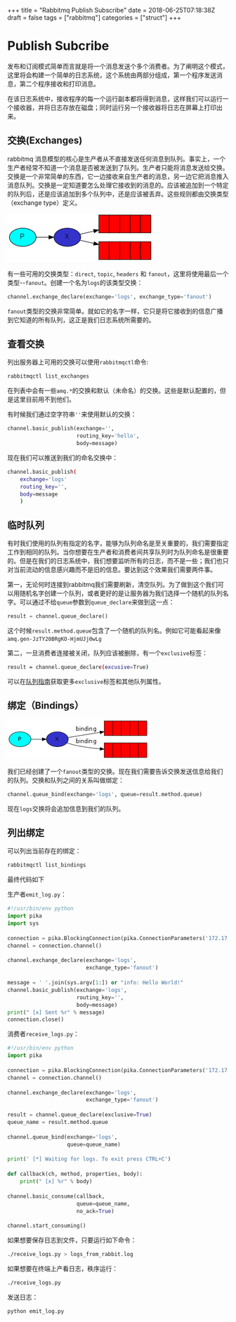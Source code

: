 +++
title = "Rabbitmq Publish Subscribe"
date = 2018-06-25T07:18:38Z
draft = false
tags = ["rabbitmq"]
categories = ["struct"]
+++

# Publish Subcribe

发布和订阅模式简单而言就是将一个消息发送个多个消费者。为了阐明这个模式，这里将会构建一个简单的日志系统，这个系统由两部分组成，第一个程序发送消息，第二个程序接收和打印消息。

在该日志系统中，接收程序的每一个运行副本都将得到消息，这样我们可以运行一个接收器，并将日志存放在磁盘；同时运行另一个接收器将日志在屏幕上打印出来。

## 交换(Exchanges)

rabbitmq 消息模型的核心是生产者从不直接发送任何消息到队列。事实上，一个生产者经常不知道一个消息是否被发送到了队列。生产者只能将消息发送给交换。交换是一个非常简单的东西，它一边接收来自生产者的消息，另一边它把消息推入消息队列。交换是一定知道要怎么处理它接收到的消息的。应该被追加到一个特定的队列后，还是应该追加到多个队列中，还是应该被丢弃。这些规则都由交换类型（exchange type）定义。

![exchange](/struct/images/rabbitmq_publish_subscribe_img1.png)

有一些可用的交换类型：`direct`, `topic`, `headers` 和 `fanout`，这里将使用最后一个类型--`fanout`。创建一个名为`logs`的该类型交换：

```py
channel.exchange_declare(exchange='logs', exchange_type='fanout')
```

`fanout`类型的交换非常简单。就如它的名字一样，它只是将它接收到的信息广播到它知道的所有队列，这正是我们日志系统所需要的。

## 查看交换

列出服务器上可用的交换可以使用`rabbitmqctl`命令:

```bash
rabbitmqctl list_exchanges
```

在列表中会有一些`amq.*`的交换和默认（未命名）的交换。这些是默认配置的，但是这里目前用不到他们。

有时候我们通过空字符串`''`来使用默认的交换：

```py
channel.basic_publish(exchange='',
                      routing_key='hello',
                      body=message)
```

现在我们可以推送到我们的命名交换中：

```bash
channel.basic_publish(
    exchange='logs'
    routing_key='',
    body=message
    )
```

## 临时队列

有时我们使用的队列有指定的名字，能够为队列命名是至关重要的，我们需要指定工作到相同的队列。当你想要在生产者和消费者间共享队列时为队列命名是很重要的。但是在我们的日志系统中，我们想要监听所有的日志，而不是一些；我们也只对当前流动的信息感兴趣而不是旧的信息。要达到这个效果我们需要两件事。

第一，无论何时连接到rabbitmq我们需要刷新，清空队列。为了做到这个我们可以用随机名字创建一个队列，或者更好的是让服务器为我们选择一个随机的队列名字。可以通过不给`queue`参数到`queue_declare`来做到这一点：

```py
result = channel.queue_declare()
```

这个时候`result.method.queue`包含了一个随机的队列名。例如它可能看起来像`amq.gen-JzTY20BRgKO-HjmUJj0wLg`

第二，一旦消费者连接被关闭，队列应该被删除，有一个`exclusive`标签：

```bash
result = channel.queue_declare(excusive=True)
```

可以在[队列指南](http://www.rabbitmq.com/queues.html)获取更多`exclusive`标签和其他队列属性。

## 绑定（Bindings）

![绑定](/struct/images/rabbitmq_publish_subscribe_img2.png)

我们已经创建了一个`fanout`类型的交换。现在我们需要告诉交换发送信息给我们的队列。交换和队列之间的关系叫做绑定：

```py
channel.queue_bind(exchange='logs', queue=result.method.queue)
```

现在`logs`交换将会追加信息到我们的队列。

## 列出绑定

可以列出当前存在的绑定：

```bash
rabbitmqctl list_bindings
```

最终代码如下

生产者`emit_log.py`：

```py
#!/usr/bin/env python
import pika
import sys

connection = pika.BlockingConnection(pika.ConnectionParameters('172.17.0.6', 5672, credentials=pika.PlainCredentials('guest', 'guest')))
channel = connection.channel()

channel.exchange_declare(exchange='logs',
                         exchange_type='fanout')

message = ' '.join(sys.argv[1:]) or "info: Hello World!"
channel.basic_publish(exchange='logs',
                      routing_key='',
                      body=message)
print(" [x] Sent %r" % message)
connection.close()
```

消费者`receive_logs.py`：

```py
#!/usr/bin/env python
import pika

connection = pika.BlockingConnection(pika.ConnectionParameters('172.17.0.6', 5672, credentials=pika.PlainCredentials('guest', 'guest')))
channel = connection.channel()

channel.exchange_declare(exchange='logs',
                         exchange_type='fanout')

result = channel.queue_declare(exclusive=True)
queue_name = result.method.queue

channel.queue_bind(exchange='logs',
                   queue=queue_name)

print(' [*] Waiting for logs. To exit press CTRL+C')

def callback(ch, method, properties, body):
    print(" [x] %r" % body)

channel.basic_consume(callback,
                      queue=queue_name,
                      no_ack=True)

channel.start_consuming()
```

如果想要保存日志到文件，只要运行如下命令：

```bash
./receive_logs.py > logs_from_rabbit.log
```

如果想要在终端上产看日志，秩序运行：

```bash
./receive_logs.py
```

发送日志：

```bash
python emit_log.py
```
